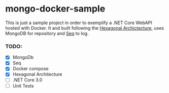 # mongo-docker-sample

This is just a sample project in order to exemplify a .NET Core WebAPI hosted with Docker. It and built following the [Hexagonal Archictecture](https://alistair.cockburn.us/hexagonal-architecture/), uses MongoDB for repository and [Seq](https://datalust.co/seq) to log.

### **TODO**:

- [x] MongoDb
- [x] Seq
- [x] Docker compose
- [x] Hexagonal Architecture
- [ ] .NET Core 3.0
- [ ] Unit Tests
